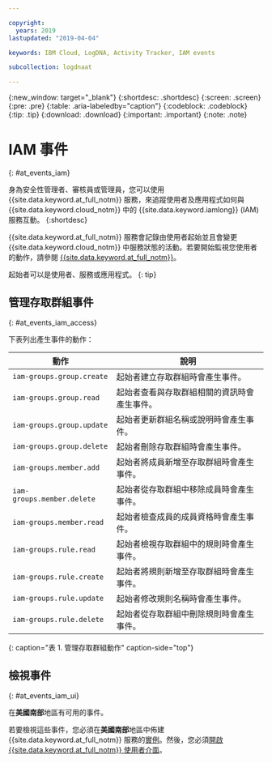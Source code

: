 ```yaml
---

copyright:
  years: 2019
lastupdated: "2019-04-04"

keywords: IBM Cloud, LogDNA, Activity Tracker, IAM events

subcollection: logdnaat

---
```


{:new_window: target="_blank"}
{:shortdesc: .shortdesc}
{:screen: .screen}
{:pre: .pre}
{:table: .aria-labeledby="caption"}
{:codeblock: .codeblock}
{:tip: .tip}
{:download: .download}
{:important: .important}
{:note: .note}


# IAM 事件
{: #at_events_iam}

身為安全性管理者、審核員或管理員，您可以使用 {{site.data.keyword.at_full_notm}} 服務，來追蹤使用者及應用程式如何與 {{site.data.keyword.cloud_notm}} 中的 {{site.data.keyword.iamlong}} (IAM) 服務互動。
{:shortdesc}

{{site.data.keyword.at_full_notm}} 服務會記錄由使用者起始並且會變更 {{site.data.keyword.cloud_notm}} 中服務狀態的活動。若要開始監視您使用者的動作，請參閱 [{{site.data.keyword.at_full_notm}}](/docs/services/Activity-Tracker-with-LogDNA?topic=logdnaat-getting-started#getting-started)。 

起始者可以是使用者、服務或應用程式。
{: tip}

## 管理存取群組事件
{: #at_events_iam_access}

下表列出產生事件的動作：

| 動作 | 說明 |
|----------|---------|
| `iam-groups.group.create`   | 起始者建立存取群組時會產生事件。| 
| `iam-groups.group.read`     | 起始者查看與存取群組相關的資訊時會產生事件。|
| `iam-groups.group.update`   | 起始者更新群組名稱或說明時會產生事件。|
| `iam-groups.group.delete`   | 起始者刪除存取群組時會產生事件。|
| `iam-groups.member.add`     | 起始者將成員新增至存取群組時會產生事件。|
| `iam-groups.member.delete`  | 起始者從存取群組中移除成員時會產生事件。|
| `iam-groups.member.read`    | 起始者檢查成員的成員資格時會產生事件。|
| `iam-groups.rule.read`      | 起始者檢視存取群組中的規則時會產生事件。|
| `iam-groups.rule.create`    | 起始者將規則新增至存取群組時會產生事件。|
| `iam-groups.rule.update`    | 起始者修改規則名稱時會產生事件。|
| `iam-groups.rule.delete`    | 起始者從存取群組中刪除規則時會產生事件。|
{: caption="表 1. 管理存取群組動作" caption-side="top"} 




## 檢視事件
{: #at_events_iam_ui}

在**美國南部**地區有可用的事件。 

若要檢視這些事件，您必須在**美國南部**地區中佈建 {{site.data.keyword.at_full_notm}} 服務的[實例](/docs/services/Activity-Tracker-with-LogDNA?topic=logdnaat-provision#provision)。然後，您必須[開啟 {{site.data.keyword.at_full_notm}} 使用者介面](/docs/services/Activity-Tracker-with-LogDNA?topic=logdnaat-launch#launch_step2)。 


